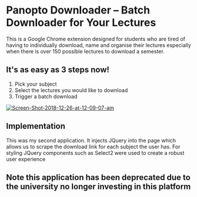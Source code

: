 # Panopto Downloader – Batch Downloader for Your Lectures

This is a Google Chrome extension designed for students who are tired of having to individually download, name and organise their lectures especially when there is over 150 possible lectures to download a semester.

## It's as easy as 3 steps now!
1. Pick your subject
2. Select the lectures you would like to download
3. Trigger a batch download

<a href="https://ibb.co/hL5Hk8c"><img src="https://i.ibb.co/jbKGd4z/Screen-Shot-2018-12-26-at-12-09-07-am.jpg" alt="Screen-Shot-2018-12-26-at-12-09-07-am" border="0"></a>


## Implementation

This was my second application. It injects JQuery into the page which allows us to scrape the download link for each subject the user has.
For styling JQuery components such as Select2 were used to create a robust user experience

## Note this application has been deprecated due to the university no longer investing in this platform
  
